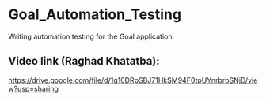 # Goal_Automation_Testing
Writing automation testing for the Goal application.

## Video link (Raghad Khatatba):
https://drive.google.com/file/d/1q10DRpSBJ71HkSM94F0tpUYnrbrbSNjD/view?usp=sharing
